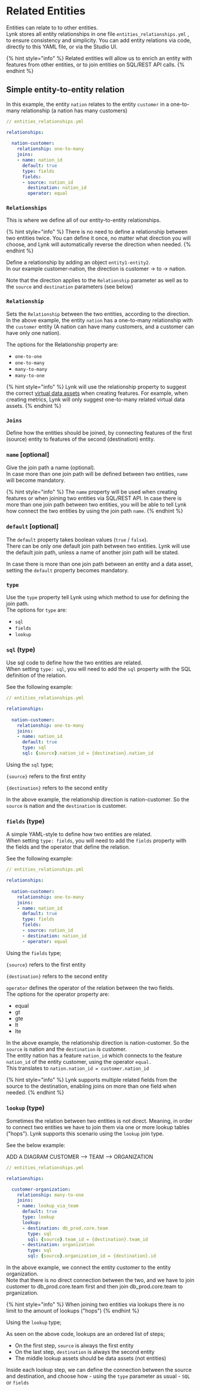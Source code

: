 # Related Entities

Entities can relate to to other entities. \
Lynk stores all entity relationships in one file `entities_relationships.yml` , to ensure consistency and simplicity. You can add entity relations via code, directly to this YAML file, or via the Studio UI.

{% hint style="info" %}
Related entities will allow us to enrich an entity with features from other entities, or to join  entities on SQL/REST API calls.
{% endhint %}

## Simple entity-to-entity relation

In this example, the entity `nation` relates to the entity `customer` in a one-to-many relationship (a nation has many customers)

```yaml
// entities_relationships.yml

relationships:
  
  nation-customer:
    relationship: one-to-many
    joins:
    - name: nation_id
      default: true
      type: fields
      fields:
      - source: nation_id
        destination: nation_id
        operator: equal
```

### `Relationships`

This is where we define all of our entity-to-entity relationships.&#x20;

{% hint style="info" %}
There is no need to define a relationship between two entities twice. You can define it once, no matter what direction you will choose, and Lynk will automatically reverse the direction when needed.
{% endhint %}

Define a relationship by adding an object `entity1-entity2`. \
In our example customer-nation, the direction is customer -> to -> nation.&#x20;

Note that the direction applies to the `Relationship` parameter as well as to the `source` and `destination` parameters (see below)

### `Relationship`

Sets the `Relationship` between the two entities, according to the direction. In the above example, the entity `nation` has a one-to-many relationship with the `customer` entity (A nation can have many customers, and a customer can have only one nation).

The options for the Relationship property are:

* `one-to-one`
* `one-to-many`
* `many-to-many`
* `many-to-one`

{% hint style="info" %}
Lynk will use the relationship property to suggest the correct [virtual data assets](../data-assets/virtual-data-assets.md) when creating features. For example, when creating metrics, Lynk will only suggest one-to-many related virtual data assets.
{% endhint %}

### `Joins`

Define how the entities should be joined, by connecting features of the first (source) entity to features of the second (destination) entity.

### **`name` \[optional]**

Give the join path a name (optional).\
In case more than one join path will be defined between two entities, `name` will become mandatory.

{% hint style="info" %}
The `name` property will be used when creating features or when joining two entities via  SQL/REST API. In case there is more than one join path between two entities, you will be able to tell Lynk how connect the two entities by using the join path `name`.
{% endhint %}

### **`default` \[optional]**

The `default` property takes boolean values (`true` / `false`).\
There can be only one default join path between two entities. Lynk will use the default join path, unless a name of another join path will be stated.

In case there is more than one join path between an entity and a data asset, setting the `default` property becomes mandatory.

### `type`

Use the `type` property tell Lynk using which method to use for defining the join path. \
The options for `type` are:

* `sql`
* `fields`
* `lookup`

### `sql` (type)

Use sql code to define how the two entities are related.\
When setting `type: sql`, you will need to add the `sql` property with the SQL definition of the relation. &#x20;

See the following example:

```yaml
// entities_relationships.yml

relationships:
  
  nation-customer:
    relationship: one-to-many
    joins:
    - name: nation_id
      default: true
      type: sql
      sql: {source}.nation_id = {destination}.nation_id
```

Using the `sql` type;

`{source}` refers to the first entity

`{destination}` refers to the second entity

In the above example, the relationship direction is nation-customer. So the `source` is nation and the `destination` is customer.

### `fields` (type)

A simple YAML-style to define how two entities are related.\
When setting `type: fields`, you will need to add the `fields` property with the fields and the operator that define the relation.

See the following example:

```yaml
// entities_relationships.yml

relationships:
  
  nation-customer:
    relationship: one-to-many
    joins:
    - name: nation_id
      default: true
      type: fields
      fields: 
      - source: nation_id
      - destination: nation_id
      - operator: equal
```

Using the `fields` type;

`{source}` refers to the first entity

`{destination}` refers to the second entity

`operator` defines the operator of the relation between the two fields. \
The options for the operator property are:

* equal
* gt
* gte
* lt
* lte

In the above example, the relationship direction is nation-customer. So the `source` is nation and the `destination` is customer.\
The entity nation has a feature `nation_id` which connects to the feature `nation_id` of the entity customer,  using the operator `equal.` \
This translates to `nation.nation_id = customer.nation_id`

{% hint style="info" %}
Lynk supports multiple related fields from the source to the destination, enabling joins on more than one field when needed.
{% endhint %}

### `lookup` (type)

Sometimes the relation between two entities is not direct. Meaning, in order to connect two entities we have to join them via one or more lookup tables ("hops").  Lynk supports this scenario using the `lookup` join type.&#x20;

See the below example:

ADD A DIAGRAM CUSTOMER --> TEAM --> ORGANIZATION

```yaml
// entities_relationships.yml

relationships:

  customer-organization:
    relationship: many-to-one
    joins:
    - name: lookup_via_team
      default: true
      type: lookup
      lookup:
      - destination: db_prod.core.team
        type: sql
        sql: {source}.team_id = {destination}.team_id
      - destination: organization
        type: sql
        sql: {source}.organization_id = {destination}.id
```

In the above example, we connect the entity customer to the entity organization. \
Note that there is no direct connection between the two, and we have to join customer to db\_prod.core.team first and then join db\_prod.core.team to prganization.

{% hint style="info" %}
When joining two entities via lookups there is no limit to the amount of lookups ("hops")
{% endhint %}

Using the `lookup` type;

As seen on the above code, lookups are an ordered list of steps;

* On the first step, `source` is always the first entity
* On the last step, `destination` is always the second entity
* The middle lookup assets should be data assets (not entities)

Inside each lookup step, we can define the connection between the source and destination, and choose how - using the `type` parameter as usual -  `SQL` or `fields`
